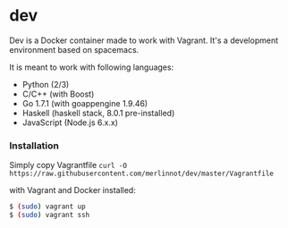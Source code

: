 # dev
Dev is a Docker container made to work with Vagrant. It's a development environment based on spacemacs.

It is meant to work with following languages:
- Python (2/3)
- C/C++ (with Boost)
- Go 1.7.1 (with goappengine 1.9.46)
- Haskell (haskell stack, 8.0.1 pre-installed)
- JavaScript (Node.js 6.x.x)

### Installation
Simply copy Vagrantfile
```curl -O https://raw.githubusercontent.com/merlinnot/dev/master/Vagrantfile```

with Vagrant and Docker installed:
```bash
$ (sudo) vagrant up
$ (sudo) vagrant ssh
```
